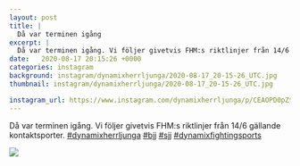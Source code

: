 ```yaml
---
layout: post
title: |
  Då var terminen igång
excerpt: |
  Då var terminen igång. Vi följer givetvis FHM:s riktlinjer från 14/6 gällande kontaktsporter.    
date:   2020-08-17 20:15:26 +0000
categories: instagram
background: instagram/dynamixherrljunga/2020-08-17_20-15-26_UTC.jpg
thumbnail: instagram/dynamixherrljunga/2020-08-17_20-15-26_UTC.jpg

instagram_url: https://www.instagram.com/dynamixherrljunga/p/CEAOPD0pZt9
---
```

Då var terminen igång. Vi följer givetvis FHM:s riktlinjer från 14/6 gällande kontaktsporter. [#dynamixherrljunga](https://www.instagram.com/explore/tags/dynamixherrljunga/) [#bjj](https://www.instagram.com/explore/tags/bjj/) [#sjj](https://www.instagram.com/explore/tags/sjj/) [#dynamixfightingsports](https://www.instagram.com/explore/tags/dynamixfightingsports/)



<img src='{{ site.baseurl }}/instagram/dynamixherrljunga/2020-08-17_20-15-26_UTC.jpg' class='img-fluid' />
